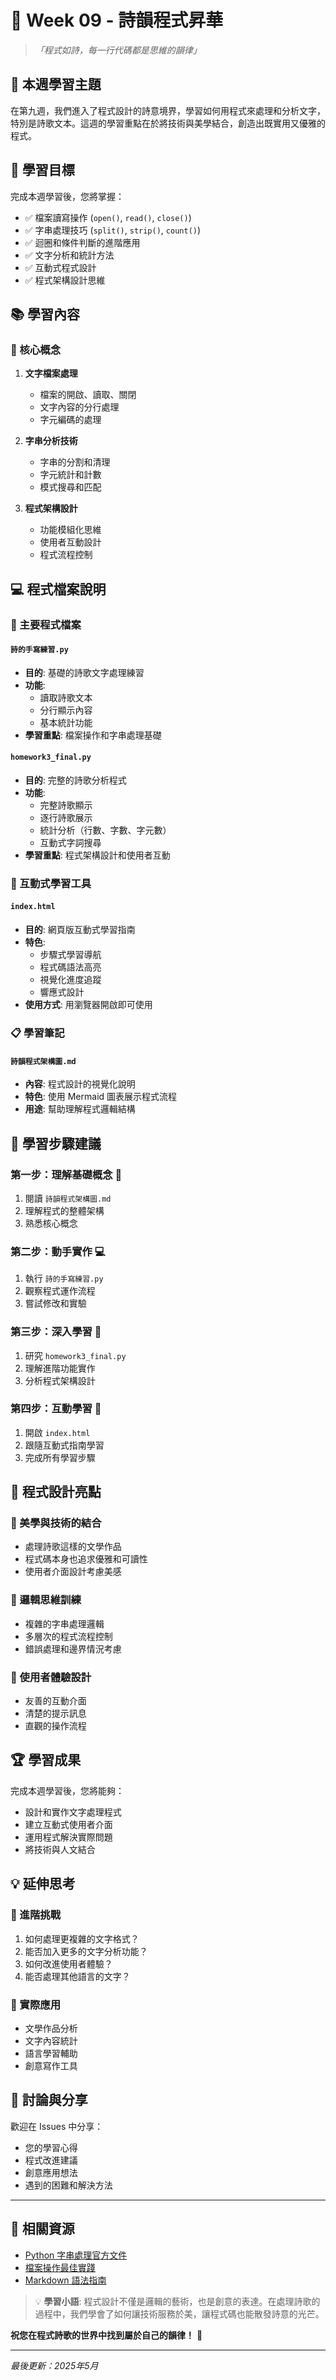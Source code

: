 # 📝 Week 09 - 詩韻程式昇華

> *「程式如詩，每一行代碼都是思維的韻律」*

## 🌸 本週學習主題

在第九週，我們進入了程式設計的詩意境界，學習如何用程式來處理和分析文字，特別是詩歌文本。這週的學習重點在於將技術與美學結合，創造出既實用又優雅的程式。

## 🎯 學習目標

完成本週學習後，您將掌握：
- ✅ 檔案讀寫操作 (`open()`, `read()`, `close()`)
- ✅ 字串處理技巧 (`split()`, `strip()`, `count()`)
- ✅ 迴圈和條件判斷的進階應用
- ✅ 文字分析和統計方法
- ✅ 互動式程式設計
- ✅ 程式架構設計思維

## 📚 學習內容

### 🌟 核心概念
1. **文字檔案處理**
   - 檔案的開啟、讀取、關閉
   - 文字內容的分行處理
   - 字元編碼的處理

2. **字串分析技術**
   - 字串的分割和清理
   - 字元統計和計數
   - 模式搜尋和匹配

3. **程式架構設計**
   - 功能模組化思維
   - 使用者互動設計
   - 程式流程控制

## 💻 程式檔案說明

### 📖 主要程式檔案

#### `詩的手寫練習.py`
- **目的**: 基礎的詩歌文字處理練習
- **功能**: 
  - 讀取詩歌文本
  - 分行顯示內容
  - 基本統計功能
- **學習重點**: 檔案操作和字串處理基礎

#### `homework3_final.py`
- **目的**: 完整的詩歌分析程式
- **功能**:
  - 完整詩歌顯示
  - 逐行詩歌展示
  - 統計分析（行數、字數、字元數）
  - 互動式字詞搜尋
- **學習重點**: 程式架構設計和使用者互動

### 🎨 互動式學習工具

#### `index.html`
- **目的**: 網頁版互動式學習指南
- **特色**:
  - 步驟式學習導航
  - 程式碼語法高亮
  - 視覺化進度追蹤
  - 響應式設計
- **使用方式**: 用瀏覽器開啟即可使用

### 📋 學習筆記

#### `詩韻程式架構圖.md`
- **內容**: 程式設計的視覺化說明
- **特色**: 使用 Mermaid 圖表展示程式流程
- **用途**: 幫助理解程式邏輯結構

## 🎯 學習步驟建議

### 第一步：理解基礎概念 📖
1. 閱讀 `詩韻程式架構圖.md`
2. 理解程式的整體架構
3. 熟悉核心概念

### 第二步：動手實作 💻
1. 執行 `詩的手寫練習.py`
2. 觀察程式運作流程
3. 嘗試修改和實驗

### 第三步：深入學習 🌟
1. 研究 `homework3_final.py`
2. 理解進階功能實作
3. 分析程式架構設計

### 第四步：互動學習 🎨
1. 開啟 `index.html`
2. 跟隨互動式指南學習
3. 完成所有學習步驟

## 🌈 程式設計亮點

### 🎨 美學與技術的結合
- 處理詩歌這樣的文學作品
- 程式碼本身也追求優雅和可讀性
- 使用者介面設計考慮美感

### 🧠 邏輯思維訓練
- 複雜的字串處理邏輯
- 多層次的程式流程控制
- 錯誤處理和邊界情況考慮

### 🤝 使用者體驗設計
- 友善的互動介面
- 清楚的提示訊息
- 直觀的操作流程

## 🏆 學習成果

完成本週學習後，您將能夠：
- 設計和實作文字處理程式
- 建立互動式使用者介面
- 運用程式解決實際問題
- 將技術與人文結合

## 💡 延伸思考

### 🌟 進階挑戰
1. 如何處理更複雜的文字格式？
2. 能否加入更多的文字分析功能？
3. 如何改進使用者體驗？
4. 能否處理其他語言的文字？

### 🎯 實際應用
- 文學作品分析
- 文字內容統計
- 語言學習輔助
- 創意寫作工具

## 🤝 討論與分享

歡迎在 Issues 中分享：
- 您的學習心得
- 程式改進建議
- 創意應用想法
- 遇到的困難和解決方法

---

## 📖 相關資源

- [Python 字串處理官方文件](https://docs.python.org/3/library/string.html)
- [檔案操作最佳實踐](https://docs.python.org/3/tutorial/inputoutput.html#reading-and-writing-files)
- [Markdown 語法指南](https://www.markdownguide.org/)

> 💡 **學習小語**: 程式設計不僅是邏輯的藝術，也是創意的表達。在處理詩歌的過程中，我們學會了如何讓技術服務於美，讓程式碼也能散發詩意的光芒。

**祝您在程式詩歌的世界中找到屬於自己的韻律！** 🌸

---

*最後更新：2025年5月*
